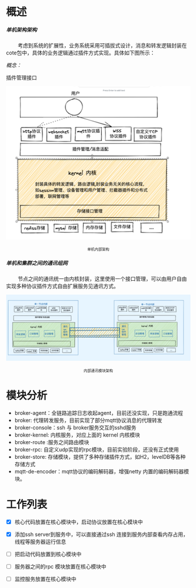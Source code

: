 # 概述
##### 单机架构架构
&emsp;&emsp; 考虑到系统的扩展性，业务系统采用可插拔式设计，消息和转发逻辑封装在cote包中，具体的业务逻辑通过插件方式实现。具体如下图所示：

*概念：*

插件管理接口


![](z-doc/插件架构.png)
<center><font size=1>单机内部架构</font></center>



##### 单机和集群之间的通讯组网
&emsp;&emsp; 节点之间的通讯统一由内核封装，这里使用一个接口管理，可以由用户自由实现多种协议插件方式自由扩展服务见通讯方式。

![](z-doc/多节点通讯.png)
<center><font size=1>内部通讯模块架构</font></center>

# 模块分析
- broker-agent：全链路追踪日志收起agent，目前还没实现，只是跑通流程
- broker: 代理转发服务，目前实现了部分mqtt协议消息的代理转发
- broker-console：ssh 与 broker服务交互的sshd服务
- broker-kernel: 内核服务，对应上面的 kernel 内核模块
- broker-route :服务之间路由模块
- broker-rpc: 自定义udp实现的rpc模块，目前实验阶段，还没有正式使用
- broker-store: 存储模块，提供了多种存储插件方式，如H2，levelDB等各种存储方式
- mqtt-de-encoder：mqtt协议的编码解码器，增强netty 内置的编码解码器模块。


# 工作列表
- [x] 核心代码放置在核心模块中，启动协议放置在核心模块中
- [x] 添加ssh server到服务中，可以直接通过ssh 连接到服务内部查看内存占用，线程等服务器运行信息
- [ ] 把启动代码放置到核心模块中
- [ ] 服务器之间的rpc 模块放置在核心模块中
- [ ] 监控服务放置在核心模块中





